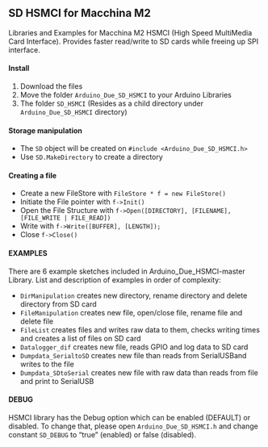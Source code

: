 ## SD HSMCI for Macchina M2
Libraries and Examples for Macchina M2 HSMCI (High Speed MultiMedia Card Interface). Provides faster read/write to SD cards while freeing up SPI interface.

#### Install

1. Download the files
2. Move the folder `Arduino_Due_SD_HSMCI` to your Arduino Libraries
3. The folder `SD_HSMCI` (Resides as a child directory under `Arduino_Due_SD_HSMCI` directory)

#### Storage manipulation

* The `SD` object will be created on `#include <Arduino_Due_SD_HSMCI.h>`
* Use `SD.MakeDirectory` to create a directory

#### Creating a file

* Create a new FileStore with `FileStore * f = new FileStore()`
* Initiate the File pointer with `f->Init()`
* Open the File Structure with `f->Open([DIRECTORY], [FILENAME], [FILE_WRITE | FILE_READ])`
* Write with `f->Write([BUFFER], [LENGTH]);`
* Close `f->Close()`

#### EXAMPLES

There are 6 example sketches included in Arduino_Due_HSMCI-master Library. List and description of examples in order of complexity:

* `DirManipulation` creates new directory, rename directory and delete directory from SD card
* `FileManipulation` creates new file, open/close file, rename file and delete file
* `FileList` creates files and writes raw data to them, checks writing times and creates a list of files on SD card
* `Datalogger_dif` creates new file, reads GPIO and log data to SD card
* `Dumpdata_SerialtoSD` creates new file than reads from SerialUSBand writes to the file
* `Dumpdata_SDtoSerial` creates new file with raw data than reads from file and print to SerialUSB

#### DEBUG

HSMCI library has the Debug option which can be enabled (DEFAULT) or disabled. To change that, please open `Arduino_Due_SD_HSMCI.h` and change constant `SD_DEBUG` to “true” (enabled) or false (disabled).

